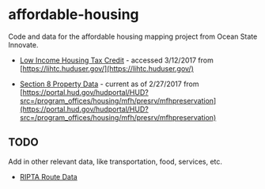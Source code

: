 # affordable-housing

Code and data for the affordable housing mapping project from
Ocean State Innovate.

* [Low Income Housing Tax Credit](./datasets/lihtc-ri-output.csv') -
accessed 3/12/2017 from [https://lihtc.huduser.gov/](https://lihtc.huduser.gov/)

* [Section 8 Property Data](.datasets/activeportfoliopropdata.xls) -
current as of 2/27/2017 from [https://portal.hud.gov/hudportal/HUD?src=/program_offices/housing/mfh/presrv/mfhpreservation](https://portal.hud.gov/hudportal/HUD?src=/program_offices/housing/mfh/presrv/mfhpreservation)


## TODO
Add in other relevant data, like transportation, food, services, etc.
* [RIPTA Route Data](http://www.rigis.org/data/RIPTAroutes)